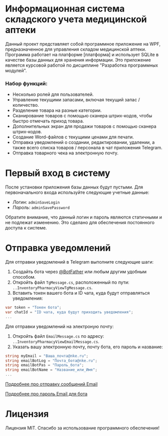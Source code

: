 # Информационная система складского учета медицинской аптеки

Данный проект представляет собой программное приложение на WPF, предназначенное для управления складом медицинской аптеки. Программа работает на платформе [платформа] и использует SQLite в качестве базы данных для хранения информации. Это приложение является курсовой работой по дисциплине "Разработка программных модулей".

### Набор функций:
- Несколько ролей для пользователей.
- Управление текущими запасами, включая текущий запас / количество.
- Разделение товара на разные категории.
- Сканирование товаров с помощью сканера штрих-кодов, чтобы быстро отмечать приход товара.
- Дополнительных экран для продажи товаров с помощью сканера штрих-кодов.
- Создание Word-файлов с текущими ценами для печати.
- Отправка уведомлений о создании, редактировании, удалении, а также всего списка товаров / персонала в чат приложения Telegram.
- Отправка товарного чека на электронную почту.


# Первый вход в систему

После установки приложения базы данных будут пустыми. Для первоначального входа используйте следующие учетные данные:
- *Логин*: `adminSaveLogin`
- *Пароль*: `adminSavePassword`

Обратите внимание, что данный логин и пароль являются статичными и не подлежат изменению. Это сделано для обеспечения постоянного доступа к системе.

# Отправка уведомлений

Для отправки уведомлений в Telegram выполните следующие шаги:

1. Создайть бота через [@BotFather](https://t.me/botfather) или любым другим удобным способом.
2. Откройть файл `TgMessage.cs`, расположенный по пути: `..InventoryPharmacyViewTgMessage.cs`.
3. Вставить токен вашего бота и ID чата, куда будут отправляться уведомления:
```C#
var token = "Токен бота";
var chatId = "ID чата, куда будут приходить уведомления";
...
```

Для отправки уведомлений на электроную почту:
1. Откройть файл `EmailMessage.cs` по адресу: `..InventoryPharmacyViewEmailMessage.cs`.
2. Указать вашу электронную почту, почту бота, его пароль и название:
``` C#
string myEmail = "Ваша_почта@nke.ru";
string emailBotLog = "Почта_бота@nke.ru";
string emailBotPas = "Пароль_бота";
string emailBotName = "Название_или_Имя";
...
```
[Подробнее про отправку сообщений Email](https://www.youtube.com/watch?v=pN66IETYU8k&t=130s)

[Подробнее про пароль Email для бота](https://www.youtube.com/watch?v=BFTCVC33qhQ&t=374s)

# Лицензия
Лицензия MIT. Спасибо за использование программного обеспечения!
